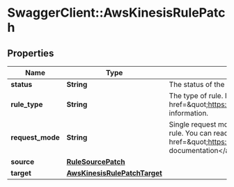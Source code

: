 # SwaggerClient::AwsKinesisRulePatch

## Properties
Name | Type | Description | Notes
------------ | ------------- | ------------- | -------------
**status** | **String** | The status of the rule. Rules can be enabled or disabled. | [optional] 
**rule_type** | **String** | The type of rule. In this case AWS Kinesis. See the &lt;a href&#x3D;\&quot;https://ably.com/integrations\&quot;&gt;documentation&lt;/a&gt; for further information. | 
**request_mode** | **String** | Single request mode sends each event separately to the endpoint specified by the rule. You can read more about single request mode events in the &lt;a href&#x3D;\&quot;https://ably.com/documentation/general/events#batching\&quot;&gt;Ably documentation&lt;/a&gt;. | [optional] 
**source** | [**RuleSourcePatch**](RuleSourcePatch.md) |  | [optional] 
**target** | [**AwsKinesisRulePatchTarget**](AwsKinesisRulePatchTarget.md) |  | [optional] 

